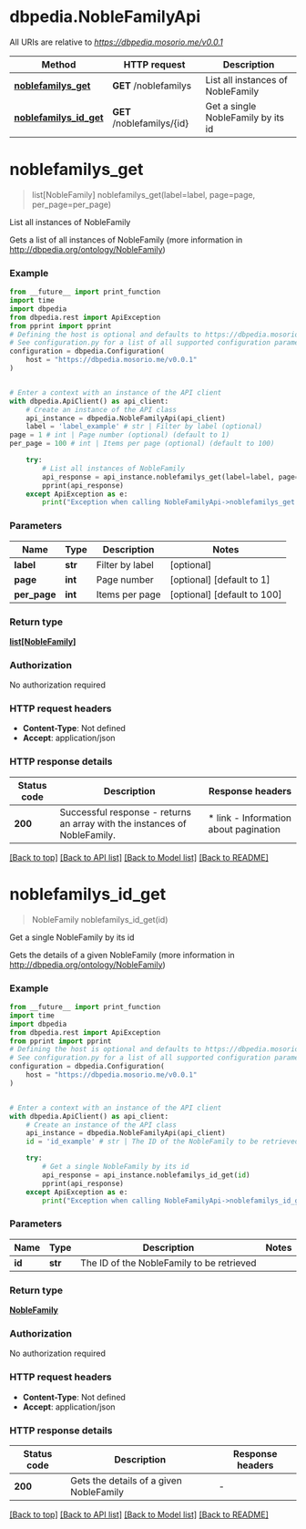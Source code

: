 # dbpedia.NobleFamilyApi

All URIs are relative to *https://dbpedia.mosorio.me/v0.0.1*

Method | HTTP request | Description
------------- | ------------- | -------------
[**noblefamilys_get**](NobleFamilyApi.md#noblefamilys_get) | **GET** /noblefamilys | List all instances of NobleFamily
[**noblefamilys_id_get**](NobleFamilyApi.md#noblefamilys_id_get) | **GET** /noblefamilys/{id} | Get a single NobleFamily by its id


# **noblefamilys_get**
> list[NobleFamily] noblefamilys_get(label=label, page=page, per_page=per_page)

List all instances of NobleFamily

Gets a list of all instances of NobleFamily (more information in http://dbpedia.org/ontology/NobleFamily)

### Example

```python
from __future__ import print_function
import time
import dbpedia
from dbpedia.rest import ApiException
from pprint import pprint
# Defining the host is optional and defaults to https://dbpedia.mosorio.me/v0.0.1
# See configuration.py for a list of all supported configuration parameters.
configuration = dbpedia.Configuration(
    host = "https://dbpedia.mosorio.me/v0.0.1"
)


# Enter a context with an instance of the API client
with dbpedia.ApiClient() as api_client:
    # Create an instance of the API class
    api_instance = dbpedia.NobleFamilyApi(api_client)
    label = 'label_example' # str | Filter by label (optional)
page = 1 # int | Page number (optional) (default to 1)
per_page = 100 # int | Items per page (optional) (default to 100)

    try:
        # List all instances of NobleFamily
        api_response = api_instance.noblefamilys_get(label=label, page=page, per_page=per_page)
        pprint(api_response)
    except ApiException as e:
        print("Exception when calling NobleFamilyApi->noblefamilys_get: %s\n" % e)
```

### Parameters

Name | Type | Description  | Notes
------------- | ------------- | ------------- | -------------
 **label** | **str**| Filter by label | [optional] 
 **page** | **int**| Page number | [optional] [default to 1]
 **per_page** | **int**| Items per page | [optional] [default to 100]

### Return type

[**list[NobleFamily]**](NobleFamily.md)

### Authorization

No authorization required

### HTTP request headers

 - **Content-Type**: Not defined
 - **Accept**: application/json

### HTTP response details
| Status code | Description | Response headers |
|-------------|-------------|------------------|
**200** | Successful response - returns an array with the instances of NobleFamily. |  * link - Information about pagination <br>  |

[[Back to top]](#) [[Back to API list]](../README.md#documentation-for-api-endpoints) [[Back to Model list]](../README.md#documentation-for-models) [[Back to README]](../README.md)

# **noblefamilys_id_get**
> NobleFamily noblefamilys_id_get(id)

Get a single NobleFamily by its id

Gets the details of a given NobleFamily (more information in http://dbpedia.org/ontology/NobleFamily)

### Example

```python
from __future__ import print_function
import time
import dbpedia
from dbpedia.rest import ApiException
from pprint import pprint
# Defining the host is optional and defaults to https://dbpedia.mosorio.me/v0.0.1
# See configuration.py for a list of all supported configuration parameters.
configuration = dbpedia.Configuration(
    host = "https://dbpedia.mosorio.me/v0.0.1"
)


# Enter a context with an instance of the API client
with dbpedia.ApiClient() as api_client:
    # Create an instance of the API class
    api_instance = dbpedia.NobleFamilyApi(api_client)
    id = 'id_example' # str | The ID of the NobleFamily to be retrieved

    try:
        # Get a single NobleFamily by its id
        api_response = api_instance.noblefamilys_id_get(id)
        pprint(api_response)
    except ApiException as e:
        print("Exception when calling NobleFamilyApi->noblefamilys_id_get: %s\n" % e)
```

### Parameters

Name | Type | Description  | Notes
------------- | ------------- | ------------- | -------------
 **id** | **str**| The ID of the NobleFamily to be retrieved | 

### Return type

[**NobleFamily**](NobleFamily.md)

### Authorization

No authorization required

### HTTP request headers

 - **Content-Type**: Not defined
 - **Accept**: application/json

### HTTP response details
| Status code | Description | Response headers |
|-------------|-------------|------------------|
**200** | Gets the details of a given NobleFamily |  -  |

[[Back to top]](#) [[Back to API list]](../README.md#documentation-for-api-endpoints) [[Back to Model list]](../README.md#documentation-for-models) [[Back to README]](../README.md)

